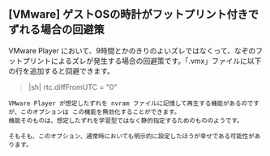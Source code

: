 ## [VMware] ゲストOSの時計がフットプリント付きでずれる場合の回避策

VMware Player において、9時間とかのきりのよいズレではなくって、なぞのフットプリントによるズレが発生する場合の回避策です。「.vmx」ファイルに以下の行を追加すると回避できます。
>|sh|
rtc.diffFromUTC = "0"
```
VMware Player が想定したずれを nvram ファイルに記憶して再生する機能があるのですが、このオプションは この機能を無効化することができます。
機能そのものは、想定したずれを学習型ではなく静的指定するためのもののようです。

そもそも、このオプション、通常時においても明示的に設定したほうが幸せである可能性があります。


